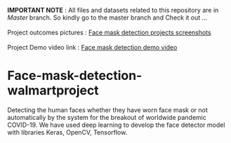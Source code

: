   **IMPORTANT NOTE** : All files and datasets related to this repository are in *Master* branch. So kindly go to the master branch and Check it out ... <br> <br/>
  Project outcomes pictures : [Face mask detection projects screenshots](https://drive.google.com/drive/folders/1zKJ37tB6y78T_J8uIcVkc2l18peYJyv1?usp=sharing) <br/> <br/>
  Project Demo video link : [Face mask detection demo video](https://drive.google.com/file/d/1qEcbfNkAxLDQHNVapOYYtXYXaTohLu7f/view?usp=drivesdk ) <br/>
  # Face-mask-detection-walmartproject
   Detecting the human faces whether they have worn face mask or not automatically by the system for the breakout of worldwide pandemic COVID-19. We have used deep learning to develop the face detector model with libraries Keras, OpenCV, Tensorflow.

 


 
